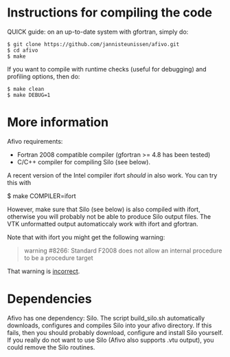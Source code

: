Instructions for compiling the code
=====

QUICK guide: on an up-to-date system with gfortran, simply do:

    $ git clone https://github.com/jannisteunissen/afivo.git
    $ cd afivo
    $ make

If you want to compile with runtime checks (useful for debugging) and profiling
options, then do:

    $ make clean
    $ make DEBUG=1

More information
=====

Afivo requirements:
* Fortran 2008 compatible compiler (gfortran >= 4.8 has been tested)
* C/C++ compiler for compiling Silo (see below).

A recent version of the Intel compiler ifort *should* in also work. You can try
this with

$ make COMPILER=ifort

However, make sure that Silo (see below) is also compiled with ifort, otherwise
you will probably not be able to produce Silo output files. The VTK unformatted
output automaticcaly work with ifort and gfortran.

Note that with ifort you might get the following warning:

>warning #8266: Standard F2008 does not allow an internal procedure to be a procedure target

That warning is [incorrect](https://software.intel.com/en-us/forums/intel-fortran-compiler-for-linux-and-mac-os-x/topic/535102).

Dependencies
=====

Afivo has one dependency: Silo. The script build_silo.sh automatically
downloads, configures and compiles Silo into your afivo directory. If this
fails, then you should probably download, configure and install Silo yourself.
If you really do not want to use Silo (Afivo also supports .vtu output), you
could remove the Silo routines.
